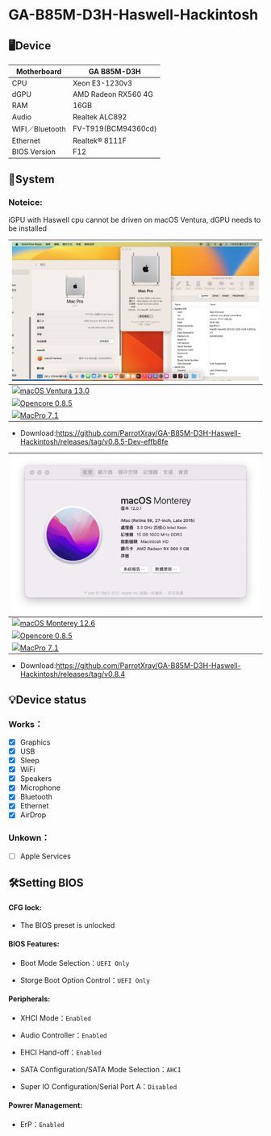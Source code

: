 # GA-B85M-D3H-Haswell-Hackintosh

## 🖥️Device

| Motherboard | GA B85M-D3H |
|------------|-------------------------------|
| CPU | Xeon E3-1230v3 |
| dGPU | AMD Radeon RX560 4G |
| RAM | 16GB |
| Audio | Realtek ALC892 |
| WIFI／Bluetooth | FV-T919(BCM94360cd) |
| Ethernet | Realtek® 8111F |
| BIOS Version | F12 |


## 📀System

### Noteice:
iGPU with Haswell cpu cannot be driven on macOS Ventura, dGPU needs to be installed
 
| ![alt text](Mac13.png) |
|------------|
| <a href="https://www.apple.com/tw/macos/macos-ventura-preview/"><img src="https://i.pcmag.com/imagery/reviews/04iuiyBZ61YPzdVS4GfRYKM-29.fit_scale.size_760x427.v1666629922.png" height="32px"/>macOS Ventura 13.0 |
| <a href="https://github.com/acidanthera/OpenCorePkg/releases/tag/0.8.5"><img src="https://raw.githubusercontent.com/acidanthera/OpenCorePkg/master/Docs/Logos/LogoApprox.svg" height="34px"/>Opencore 0.8.5 |
| <a href="https://dortania.github.io/OpenCore-Install-Guide/extras/smbios-support.html#how-to-decide"><img src="https://aux.iconspalace.com/uploads/imac-icon-256.png" height="30px"/>MacPro 7.1 |
 
- Download:https://github.com/ParrotXray/GA-B85M-D3H-Haswell-Hackintosh/releases/tag/v0.8.5-Dev-effb8fe
 
| ![alt text](Mac.png) |
|------------|
| <a href="https://www.apple.com/tw/macos/monterey/"><img src="https://static.techspot.com/images2/downloads/topdownload/2021/10/2021-10-27-ts3_thumbs-36e.png" height="32px"/>macOS Monterey 12.6 |
| <a href="https://github.com/acidanthera/OpenCorePkg/releases/tag/0.8.5"><img src="https://raw.githubusercontent.com/acidanthera/OpenCorePkg/master/Docs/Logos/LogoApprox.svg" height="34px"/>Opencore 0.8.5 |
| <a href="https://dortania.github.io/OpenCore-Install-Guide/extras/smbios-support.html#how-to-decide"><img src="https://aux.iconspalace.com/uploads/imac-icon-256.png" height="30px"/>MacPro 7.1 | 
 
- Download:https://github.com/ParrotXray/GA-B85M-D3H-Haswell-Hackintosh/releases/tag/v0.8.4
## 💡Device status
### Works：
- [x] Graphics
- [x] USB
- [x] Sleep
- [x] WiFi
- [x] Speakers
- [x] Microphone
- [x] Bluetooth
- [x] Ethernet
- [x] AirDrop
### Unkown：
- [ ] Apple Services

## 🛠️Setting BIOS

#### CFG lock:
 
- The BIOS preset is unlocked

#### BIOS Features:

- Boot Mode Selection：`UEFI Only`

- Storge Boot Option Control：`UEFI Only`

#### Peripherals:

- XHCI Mode：`Enabled`

- Audio Controller：`Enabled`

- EHCI Hand-off：`Enabled`
 
- SATA Configuration/SATA Mode Selection：`AHCI`

- Super IO Configuration/Serial Port A：`Disabled`
 
#### Powrer Management:
 
- ErP：`Enabled`
